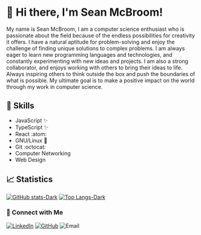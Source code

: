 # 👋 Hi there, I'm Sean McBroom!

My name is Sean McBroom, I am a computer science enthusiast who is passionate about the field because of the endless possibilities for creativity it offers. I have a natural aptitude for problem-solving and enjoy the challenge of finding unique solutions to complex problems. I am always eager to learn new programming languages and technologies, and constantly experimenting with new ideas and projects. I am also a strong collaborator, and enjoys working with others to bring their ideas to life. Always inspiring others to think outside the box and push the boundaries of what is possible. My ultimate goal is to make a positive impact on the world through my work in computer science.

## 🚀 Skills

- JavaScript :sparkles:
- TypeScript :sparkles:
- React :atom:
- GNU/Linux :penguin:
- Git :octocat:
- Computer Networking 
- Web Design 

<!--
## 💻 Projects

[Showcase your best work and projects. You can do this by adding screenshots, links, or embeds of your projects.]
-->

## 📈 Statistics

[![GitHub stats-Dark](https://github-readme-stats.vercel.app/api?username=seanmcbroom&show_icons=true&theme=dark)](https://github.com/seanmcbroom/github-readme-stats) [![Top Langs-Dark](https://github-readme-stats.vercel.app/api/top-langs/?username=seanmcbroom&theme=dark)](https://github.com/seanmcbroom/github-readme-stats)

### 🤝 Connect with Me

[![LinkedIn](https://img.shields.io/badge/-LinkedIn-blue?style=flat-square&logo=Linkedin&logoColor=white&link=https://www.linkedin.com/in/sean-mcbroom-73bb16221/)](https://www.linkedin.com/in/sean-mcbroom-73bb16221/)
[![GitHub](https://img.shields.io/badge/-GitHub-black?style=flat-square&logo=github&link=https://github.com/seanmcbroom)](https://github.com/seanmcbroom)
![Email](https://img.shields.io/badge/-Email-red?style=flat-square&logo=Mail.Ru&logoColor=white&link=mailto:sean.mcbroom@outlook.com)

